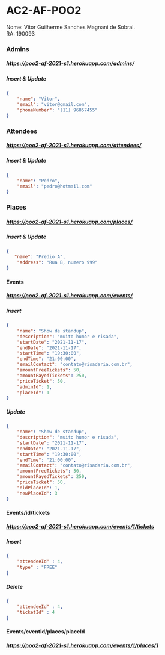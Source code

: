 # AC2-AF-POO2

Nome: Vitor Guilherme Sanches Magnani de Sobral.  
RA: 190093 

### Admins

##### https://poo2-af-2021-s1.herokuapp.com/admins/

##### Insert & Update

```json
{  
    "name": "Vitor",  
    "email": "vitor@gmail.com",
    "phoneNumber": "(11) 96857455"  
}
```



### Attendees

##### https://poo2-af-2021-s1.herokuapp.com/attendees/

##### Insert & Update

```json
{  
    "name": "Pedro",  
    "email": "pedro@hotmail.com"  
}
```



### Places

##### https://poo2-af-2021-s1.herokuapp.com/places/

##### Insert & Update

```json
{  
   "name": "Predio A",  
    "address": "Rua B, numero 999"  
}
```



#### Events

##### https://poo2-af-2021-s1.herokuapp.com/events/

##### Insert

```json
{  
    "name": "Show de standup",  
    "description": "muito humor e risada",  
    "startDate": "2021-11-17",  
    "endDate": "2021-11-17",  
    "startTime": "19:30:00",  
    "endTime": "21:00:00",  
    "emailContact": "contato@risadaria.com.br",  
    "amountFreeTickets": 50,  
    "amountPayedTickets": 250,  
    "priceTicket": 50,  
    "adminId": 1,   
    "placeId": 1  
}
```
##### Update

```json
{  
    "name": "Show de standup",  
    "description": "muito humor e risada",  
    "startDate": "2021-11-17",  
    "endDate": "2021-11-17",  
    "startTime": "19:30:00",  
    "endTime": "21:00:00",  
    "emailContact": "contato@risadaria.com.br",  
    "amountFreeTickets": 50,  
    "amountPayedTickets": 250,  
    "priceTicket": 50,  
    "oldPlaceId": 1,
    "newPlaceId": 3
}
```

#### Events/id/tickets

##### https://poo2-af-2021-s1.herokuapp.com/events/1/tickets

##### Insert

```json
{
    "attendeeId" : 4,
    "type" : "FREE"
}
```

##### Delete

```json
{
    "attendeeId" : 4,
    "ticketId" : 4
}
```

#### Events/eventId/places/placeId

##### https://poo2-af-2021-s1.herokuapp.com/events/1/places/1


